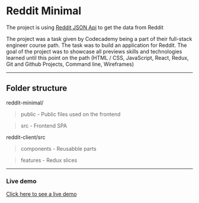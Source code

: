 # Reddit Minimal

The project is using [Reddit JSON Api](https://github.com/reddit-archive/reddit/wiki/JSON) to get the data from Reddit

The project was a task given by Codecademy being a part of their full-stack engineer course path. The task was to build an application for Reddit. The goal of the project was to showcase all previews skills and technologies learned until this point on the path (HTML / CSS, JavaScript, React, Redux, Git and Github Projects, Command line, Wireframes)

---

## Folder structure

reddit-minimal/
> public - Public files used on the frontend

> src - Frontend SPA

reddit-client/src
> components - Reusabble parts

> features - Redux slices

---

### Live demo

[Click here to see a live demo](https://redditminimal.netlify.app)


